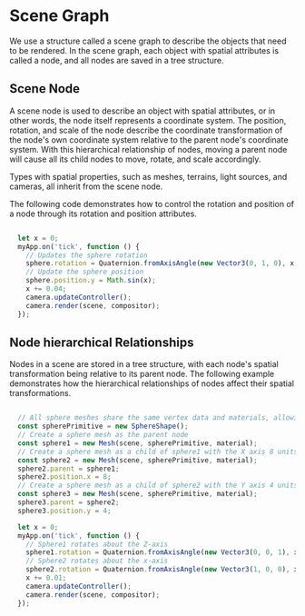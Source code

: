 # Scene Graph

We use a structure called a scene graph to describe the objects that need to be rendered. In the scene graph, each object with spatial attributes is called a node, and all nodes are saved in a tree structure.

## Scene Node

A scene node is used to describe an object with spatial attributes, or in other words, the node itself represents a coordinate system. The position, rotation, and scale of the node describe the coordinate transformation of the node's own coordinate system relative to the parent node's coordinate system. With this hierarchical relationship of nodes, moving a parent node will cause all its child nodes to move, rotate, and scale accordingly.

Types with spatial properties, such as meshes, terrains, light sources, and cameras, all inherit from the scene node.

The following code demonstrates how to control the rotation and position of a node through its rotation and position attributes.

```javascript

  let x = 0;
  myApp.on('tick', function () {
    // Updates the sphere rotation
    sphere.rotation = Quaternion.fromAxisAngle(new Vector3(0, 1, 0), x);
    // Update the sphere position
    sphere.position.y = Math.sin(x);
    x += 0.04;
    camera.updateController();
    camera.render(scene, compositor);
  });

```

<div class="showcase" case="tut-7"></div>

## Node hierarchical Relationships

Nodes in a scene are stored in a tree structure, with each node's spatial transformation being relative to its parent node. The following example demonstrates how the hierarchical relationships of nodes affect their spatial transformations.

```javascript

  // All sphere meshes share the same vertex data and materials, allowing for rendering with geometry instances on WebGL2 and WebGPU devices
  const spherePrimitive = new SphereShape();
  // Create a sphere mesh as the parent node
  const sphere1 = new Mesh(scene, spherePrimitive, material);
  // Create a sphere mesh as a child of sphere1 with the X axis 8 units away from the sphere1 node
  const sphere2 = new Mesh(scene, spherePrimitive, material);
  sphere2.parent = sphere1;
  sphere2.position.x = 8;
  // Create a sphere mesh as a child of sphere2 with the Y axis 4 units away from the sphere2 node
  const sphere3 = new Mesh(scene, spherePrimitive, material);
  sphere3.parent = sphere2;
  sphere3.position.y = 4;

  let x = 0;
  myApp.on('tick', function () {
    // Sphere1 rotates about the Z-axis
    sphere1.rotation = Quaternion.fromAxisAngle(new Vector3(0, 0, 1), x);
    // Sphere2 rotates about the x-axis
    sphere2.rotation = Quaternion.fromAxisAngle(new Vector3(1, 0, 0), x * 8);
    x += 0.01;
    camera.updateController();
    camera.render(scene, compositor);
  });

```

<div class="showcase" case="tut-8"></div>
